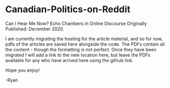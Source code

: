 # Canadian-Politics-on-Reddit

Can I Hear Me Now? 
Echo Chambers in Online Discourse
Originally Published: December 2020. 

I am currently migrating the hosting for the article material, and so for now, pdfs of the articles are saved here alongside the code. 
The PDFs contain all the content - though the formatting is not perfect. 
Once they have been migrated I will add a link to the new location here, but leave the PDFs available for any who have arrived here using the github link. 

Hope you enjoy!

-Ryan
